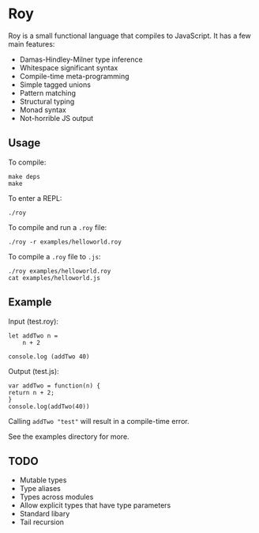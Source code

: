 Roy
===

Roy is a small functional language that compiles to JavaScript. It has a few main features:

* Damas-Hindley-Milner type inference
* Whitespace significant syntax
* Compile-time meta-programming
* Simple tagged unions
* Pattern matching
* Structural typing
* Monad syntax
* Not-horrible JS output

Usage
---

To compile:

    make deps
    make

To enter a REPL:

    ./roy

To compile and run a `.roy` file:

    ./roy -r examples/helloworld.roy

To compile a `.roy` file to `.js`:

    ./roy examples/helloworld.roy
    cat examples/helloworld.js

Example
---

Input (test.roy):

    let addTwo n =
        n + 2

    console.log (addTwo 40)

Output (test.js):

    var addTwo = function(n) {
	return n + 2;
    }
    console.log(addTwo(40))

Calling `addTwo "test"` will result in a compile-time error.

See the examples directory for more.

TODO
---
* Mutable types
* Type aliases
* Types across modules
* Allow explicit types that have type parameters
* Standard libary
* Tail recursion
